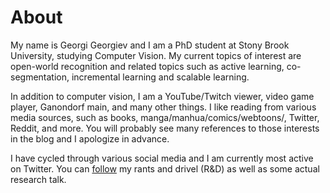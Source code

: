 # About

My name is Georgi Georgiev and I am a PhD student at Stony Brook University, studying Computer Vision. My current topics of interest are open-world recognition and related topics such as active learning, co-segmentation, incremental learning and scalable learning. 

In addition to computer vision, I am a YouTube/Twitch viewer, video game player, Ganondorf main, and many other things. I like reading from various media sources, such as books, manga/manhua/comics/webtoons/, Twitter, Reddit, and more. You will probably see many references to those interests in the blog and I apologize in advance. 

I have cycled through various social media and I am currently most active on Twitter. You can [follow](https://twitter.com/mewopean) my rants and drivel (R&D) as well as some actual research talk. 